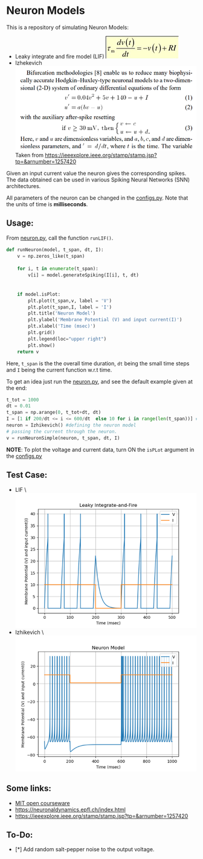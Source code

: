 # Neuron Models 
This is a repository of simulating Neuron Models:
* Leaky integrate and fire model (LIF)
![alt text](https://github.com/Rwik2000/LIF-SNN/blob/master/images/LIF_equation.png)
* Izhekevich 
![alt text](https://github.com/Rwik2000/LIF-SNN/blob/master/images/Iz_equation.png)
Taken from https://ieeexplore.ieee.org/stamp/stamp.jsp?tp=&arnumber=1257420

Given an input current value the neuron gives the corresponding spikes. The data obtained can be used in various Spiking Neural Networks (SNN) architectures.

All parameters of the neuron can be changed in the [configs.py](https://github.com/Rwik2000/LIF-SNN/blob/master/configs.py). Note that the units of time is **milliseconds**.


## Usage:
From [neuron.py](https://github.com/Rwik2000/LIF-SNN/blob/master/neuron.py), call the function `runLIF()`. 
```python
def runNeuron(model, t_span, dt, I):
    v = np.zeros_like(t_span)

    for i, t in enumerate(t_span):
        v[i] = model.generateSpiking(I[i], t, dt)

    
    if model.isPlot:
        plt.plot(t_span,v, label = 'V')
        plt.plot(t_span,I, label = 'I')
        plt.title('Neuron Model')
        plt.ylabel('Membrane Potential (V) and input current(I)')
        plt.xlabel('Time (msec)')
        plt.grid()
        plt.legend(loc="upper right")
        plt.show()
    return v
```
Here, `t_span` is the the overall time duration, `dt` being the small time steps and `I` being the current function w.r.t time.

To get an idea just run the [neuron.py](https://github.com/Rwik2000/LIF-SNN/blob/master/neuron.py), and see the default example given at the end:
```python
t_tot = 1000
dt = 0.01
t_span = np.arange(0, t_tot+dt, dt)
I = [1 if 200/dt <= i <= 600/dt  else 10 for i in range(len(t_span))] # defining the current(time)
neuron = Izhikevich() #defining the neuron model
# passing the current through the neuron.
v = runNeuronSimple(neuron, t_span, dt, I)
```

**NOTE**: To plot the voltage and current data, turn ON the `isPLot` argument in the [configs.py](https://github.com/Rwik2000/LIF-SNN/blob/master/configs.py)

## Test Case:
* LIF \\
![alt text](https://github.com/Rwik2000/LIF-SNN/blob/master/images/LIF.png)
* Izhikevich \\
![alt text](https://github.com/Rwik2000/LIF-SNN/blob/master/images/Izhikevich.png)

## Some links:
* [MIT open courseware](https://ocw.mit.edu/resources/res-9-003-brains-minds-and-machines-summer-course-summer-2015/tutorials/tutorial-2.-matlab-programming/MITRES_9_003SUM15_fire.pdf)
* https://neuronaldynamics.epfl.ch/index.html
* https://ieeexplore.ieee.org/stamp/stamp.jsp?tp=&arnumber=1257420

## To-Do:
- [*] Add random salt-pepper noise to the output voltage.


